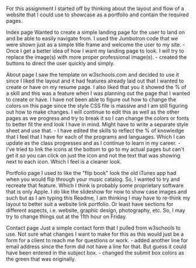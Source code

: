 For this assignment I started off by thinking about the layout and flow of a website that I could use to showcase as a portfolio and contain the required pages.

Index page
    Wanted to create a simple landing page for the user to land on and be able to easily navigate from. I used the Jumbotron code that we were shown just as a simple title frame and welcome the user to my site. 
    - Once I get a better idea of how I want my landing page to look. I will try to replace the image(s) with more proper professional image(s).
    - created the buttons to direct the user quickly and simply. 

About page
    I saw the template on w3schools.com and decided to use it since I liked the layout and it had features already laid out that I wanted to create or have on my resume page.
    I also liked that you it showed the % of a skill and this was a feature when I was planning out the page that I wanted to create or have.
    I have not been able to figure out how to change the colors on this page since the style CSS file is massive and I am still figuring out how to make changes. I will continue to edit this as well as the other pages as we progress and try to break it so I can change the colors or fonts to better fit the end look I have in mind. Might have to write a separate style sheet and use that. 
    - I have edited the skills to reflect the % of knowledge that I feel that I have for each of the programs and languages. Which I can update as the class progresses and as I continue to learn in my career.
    - I've tried to link the icons at the bottom to go to my actual pages but can't get it so you can click on just the icon and not the text that was showing next to each icon. Which I feel is a cleaner look.

Portfolio page
    I used to like the "flip book" look the old iTunes app had when you would flip through your music catalog. So, I wanted to try and recreate that feature. Which I think is probably some proprietary software that is only Apple. 
    I do like the slideshow for now to show case images and such but as I am typing this Readme, I am thinking I may have to re-think my layout to better suit a website link portfolio. Or least have sections for different aspects, i.e. website, graphic design, photography, etc.  So, I may try to change things out at the 11th hour on Friday. 

Contact page
    Just a simple contact form that I pulled from w3schools to use. Not sure what changes I want to make for this as this would just be a form for a client to reach me for questions or work.
    - added another line for email address since the form did not have a line for that. But guess it could have been entered in the subject box.
    - changed the submit box colors as the green that was originally.

